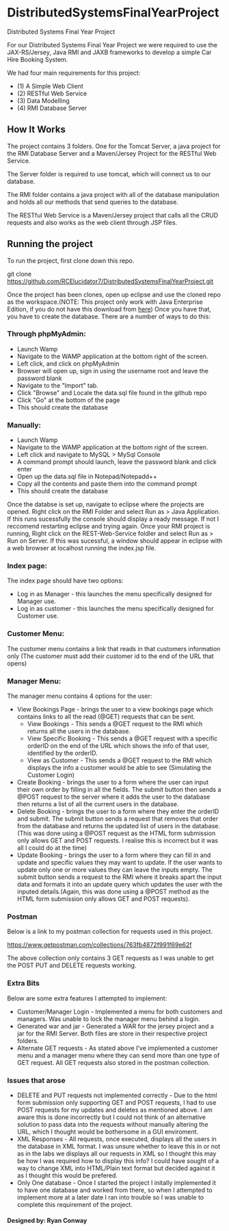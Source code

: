 # DistributedSystemsFinalYearProject
Distributed Systems Final Year Project

For our Distributed Systems Final Year Project we were required to use the JAX-RS/Jersey, Java  RMI and  JAXB 
frameworks to develop a simple Car Hire Booking  System. 

We had four main requirements for this project:

* (1) A Simple Web Client
* (2) RESTful Web Service
* (3) Data Modelling
* (4) RMI Database Server

## How It Works

The project contains 3 folders. One for the Tomcat Server, a java project for the RMI Database Server and a Maven/Jersey Project 
for the RESTful Web Service.

The Server folder is required to use tomcat, which will connect us to our database.

The RMI folder contains a java project with all of the database manipulation and holds all our methods that send queries to 
the database.

The RESTful Web Service is a Maven/Jersey project that calls all the CRUD requests and also works as the web client through 
JSP files.

## Running the project

To run the project, first clone down this repo.

  git clone https://github.com/RCElucidator7/DistributedSystemsFinalYearProject.git
  
Once the project has been clones, open up eclipse and use the cloned repo as the workspace.(NOTE: This project only work with Java Enterprise Edition, if you do not have this download from [here](https://www.eclipse.org/downloads/packages/)) Once you have that, you have to create the database. There are a number of ways to do this:

### Through phpMyAdmin:
  * Launch Wamp
  * Navigate to the WAMP application at the bottom right of the screen.
  * Left click, and click on phpMyAdmin
  * Browser will open up, sign in using the username root and leave the password blank
  * Navigate to the "Import" tab.
  * Click "Browse" and Locale the data.sql file found in the github repo
  * Click "Go" at the bottom of the page
  * This should create the database
  
### Manually:
  * Launch Wamp
  * Navigate to the WAMP application at the bottom right of the screen.
  * Left click and navigate to MySQL > MySql Console
  * A command prompt should launch, leave the password blank and click enter
  * Open up the data.sql file in Notepad/Notepadd++
  * Copy all the contents and paste them into the command prompt
  * This should create the database
  
Once the databse is set up, navigate to eclipse where the projects are opened.
Right click on the RMI Folder and select Run as > Java Application. If this runs sucessfully the console should display a ready message. If not I reccomend restarting eclipse and trying again.
Once your RMI project is running, Right click on the REST-Web-Service foldler and select Run as > Run on Server. If this was sucessful, a window should appear in eclipse with a web browser at localhost running the index.jsp file.

### Index page:
The index page should have two options:
  * Log in as Manager - this launches the menu specifically designed for Manager use.
  * Log in as customer - this launches the menu specifically designed for Customer use.


### Customer Menu:
The customer menu contains a link that reads in that customers information only (The customer must add their customer id to the end of the URL that opens)

### Manager Menu:
The manager menu contains 4 options for the user:
  * View Bookings Page - brings the user to a view bookings page which contains links to all the read (@GET) requests that can be sent.
    * View Bookings - This sends a @GET request to the RMI which returns all the users in the database.
    * View Specific Booking - This sends a @GET request with a specific orderID on the end of the URL which shows the info of that user, identified  by the orderID.
    * View as Customer - This sends a @GET request to the RMI which displays the info a customer would be able to see (Simulating the Customer Login)
  * Create Booking - brings the user to a form where the user can input their own order by filling in all the fields. The submit button then sends a @POST request to the server where it adds the user to the database then returns a list of all the current users in the database.
  * Delete Booking - brings the user to a form where they enter the orderID and submit. The submit button sends a request that removes that order from the database and returns the updated list of users in the database. (This was done using a @POST request as the HTML form submission only allows GET and POST requests. I realise this is incorrect but it was all I could do at the time)
  * Update Booking - brings the user to a form where they can fill in and update and specific values they may want to update. If the user wants to update only one or more values they can leave the inputs empty. The submit button sends a request to the RMI where it breaks apart the input data and formats it into an update query which updates the user with the inputed details.(Again, this was done using a @POST method as the HTML form submission only allows GET and POST requests).
  
### Postman
Below is a link to my postman collection for requests used in this project.

  https://www.getpostman.com/collections/763fb4872f991f69e62f
  
The above collection only contains 3 GET requests as I was unable to get the POST PUT and DELETE requests working.

### Extra Bits
Below are some extra features I attempted to implement: 
  * Customer/Manager Login - Implemented a menu for both customers and managers. Was unable to lock the manager menu behind a login.
  * Generated war and jar - Generated a WAR for the jersey project and a jar for the RMI Server. Both files are store in their respective project folders.
  * Alternate GET requests - As stated above I've implemented a customer menu and a manager menu where they can send more than one type of GET request. All GET requests also stored in the postman collection.
  
### Issues that arose
* DELETE and PUT requests not implemented correctly - Due to the html form submission only supporting GET and POST requests, I had to use POST requests for my updates and deletes as mentioned above. I am aware this is done incorrectly but I could not think of an alternative solution to pass data into the requests without manually altering the URL, which I thought would be bothersome in a GUI enviroment.
* XML Responses - All requests, once executed, displays all the users in the database in XML format. I was unsure whether to leave this in or not as in the labs we displays all our requests in XML so I thought this may be how I was required how to display this info? I could have sought of a way to change XML into HTML/Plain text format but decided against it as I thought this would be prefered.
* Only One database - Once I started the project I initally implemented it to have one database and worked from there, so when I attempted to implement more at a later date I ran into trouble so I was unable to complete this requirement of the project.

#### Designed by: Ryan Conway
